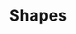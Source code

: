 ---
title: "Shapes"
draft: false
slug: "shapes"
weight: "14"

thumbnail: [
	"illustrations/illustration_019.jpg"
]

header: {
	h1: "..."
}

block_selected: {
	h2: "(description coming soon)",
	bgcolor: "#5028C7",
	img: [ 
		{class: "gallery-col-12", path: "illustrations/illustration_019.jpg"}
	]
}

block_interested: {
	title: "Interested?\nLet's get in touch!"
}

---